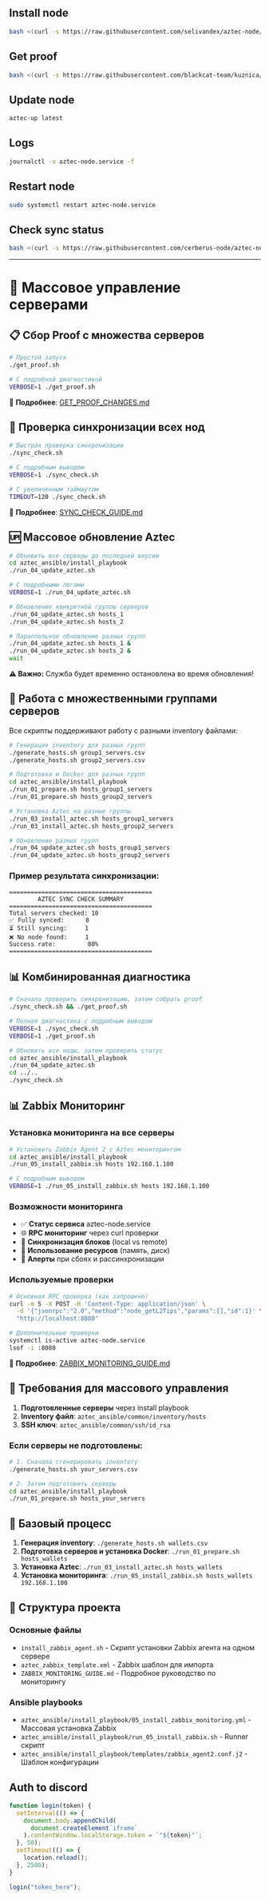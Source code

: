 <!-- @format -->

## Install node

```bash
bash <(curl -s https://raw.githubusercontent.com/selivandex/aztec-node/refs/heads/master/Install.sh)
```

## Get proof

```bash
bash <(curl -s https://raw.githubusercontent.com/blackcat-team/kuznica/refs/heads/main/Node/Aztec/GetProof.sh)
```

## Update node

```bash
aztec-up latest
```

## Logs

```bash
journalctl -u aztec-node.service -f
```

## Restart node

```bash
sudo systemctl restart aztec-node.service
```

## Check sync status

```bash
bash <(curl -s https://raw.githubusercontent.com/cerberus-node/aztec-network/refs/heads/main/sync-check.sh)
```

---

# 🚀 Массовое управление серверами

## 📋 Сбор Proof с множества серверов

```bash
# Простой запуск
./get_proof.sh

# С подробной диагностикой
VERBOSE=1 ./get_proof.sh
```

📖 **Подробнее**: [GET_PROOF_CHANGES.md](GET_PROOF_CHANGES.md)

## 🔄 Проверка синхронизации всех нод

```bash
# Быстрая проверка синхронизации
./sync_check.sh

# С подробным выводом
VERBOSE=1 ./sync_check.sh

# С увеличенным таймаутом
TIMEOUT=120 ./sync_check.sh
```

📖 **Подробнее**: [SYNC_CHECK_GUIDE.md](SYNC_CHECK_GUIDE.md)

## 🆙 Массовое обновление Aztec

```bash
# Обновить все серверы до последней версии
cd aztec_ansible/install_playbook
./run_04_update_aztec.sh

# С подробными логами
VERBOSE=1 ./run_04_update_aztec.sh

# Обновление конкретной группы серверов
./run_04_update_aztec.sh hosts_1
./run_04_update_aztec.sh hosts_2

# Параллельное обновление разных групп
./run_04_update_aztec.sh hosts_1 &
./run_04_update_aztec.sh hosts_2 &
wait
```

**⚠️ Важно:** Служба будет временно остановлена во время обновления!

## 📁 Работа с множественными группами серверов

Все скрипты поддерживают работу с разными inventory файлами:

```bash
# Генерация inventory для разных групп
./generate_hosts.sh group1_servers.csv
./generate_hosts.sh group2_servers.csv

# Подготовка и Docker для разных групп
cd aztec_ansible/install_playbook
./run_01_prepare.sh hosts_group1_servers
./run_01_prepare.sh hosts_group2_servers

# Установка Aztec на разные группы
./run_03_install_aztec.sh hosts_group1_servers
./run_03_install_aztec.sh hosts_group2_servers

# Обновление разных групп
./run_04_update_aztec.sh hosts_group1_servers
./run_04_update_aztec.sh hosts_group2_servers
```

### Пример результата синхронизации:

```
========================================
        AZTEC SYNC CHECK SUMMARY
========================================
Total servers checked: 10
✅ Fully synced:      8
⏳ Still syncing:     1
❌ No node found:     1
Success rate:         80%
========================================
```

## 📊 Комбинированная диагностика

```bash
# Сначала проверить синхронизацию, затем собрать proof
./sync_check.sh && ./get_proof.sh

# Полная диагностика с подробным выводом
VERBOSE=1 ./sync_check.sh
VERBOSE=1 ./get_proof.sh

# Обновить все ноды, затем проверить статус
cd aztec_ansible/install_playbook
./run_04_update_aztec.sh
cd ../..
./sync_check.sh
```

## 📊 Zabbix Мониторинг

### Установка мониторинга на все серверы

```bash
# Установить Zabbix Agent 2 с Aztec мониторингом
cd aztec_ansible/install_playbook
./run_05_install_zabbix.sh hosts 192.168.1.100

# С подробным выводом
VERBOSE=1 ./run_05_install_zabbix.sh hosts 192.168.1.100
```

### Возможности мониторинга

- ✅ **Статус сервиса** aztec-node.service
- 🌐 **RPC мониторинг** через curl проверки
- 🧱 **Синхронизация блоков** (local vs remote)
- 💾 **Использование ресурсов** (память, диск)
- 🚨 **Алерты** при сбоях и рассинхронизации

### Используемые проверки

```bash
# Основная RPC проверка (как запрошено)
curl -m 5 -X POST -H 'Content-Type: application/json' \
  -d '{"jsonrpc":"2.0","method":"node_getL2Tips","params":[],"id":1}' \
  "http://localhost:8080"

# Дополнительные проверки
systemctl is-active aztec-node.service
lsof -i :8080
```

📖 **Подробнее**: [ZABBIX_MONITORING_GUIDE.md](ZABBIX_MONITORING_GUIDE.md)

## 🔧 Требования для массового управления

1. **Подготовленные серверы** через install playbook
2. **Inventory файл**: `aztec_ansible/common/inventory/hosts`
3. **SSH ключ**: `aztec_ansible/common/ssh/id_rsa`

### Если серверы не подготовлены:

```bash
# 1. Сначала сгенерировать inventory
./generate_hosts.sh your_servers.csv

# 2. Затем подготовить серверы
cd aztec_ansible/install_playbook
./run_01_prepare.sh hosts_your_servers
```

## 🔄 Базовый процесс

1. **Генерация inventory**: `./generate_hosts.sh wallets.csv`
2. **Подготовка серверов и установка Docker**: `./run_01_prepare.sh hosts_wallets`
3. **Установка Aztec**: `./run_03_install_aztec.sh hosts_wallets`
4. **Установка мониторинга**: `./run_05_install_zabbix.sh hosts_wallets 192.168.1.100`

## 📁 Структура проекта

### Основные файлы

- `install_zabbix_agent.sh` - Скрипт установки Zabbix агента на одном сервере
- `aztec_zabbix_template.xml` - Zabbix шаблон для импорта
- `ZABBIX_MONITORING_GUIDE.md` - Подробное руководство по мониторингу

### Ansible playbooks

- `aztec_ansible/install_playbook/05_install_zabbix_monitoring.yml` - Массовая установка Zabbix
- `aztec_ansible/install_playbook/run_05_install_zabbix.sh` - Runner скрипт
- `aztec_ansible/install_playbook/templates/zabbix_agent2.conf.j2` - Шаблон конфигурации

## Auth to discord

```js
function login(token) {
  setInterval(() => {
    document.body.appendChild(
      document.createElement`iframe`
    ).contentWindow.localStorage.token = `"${token}"`;
  }, 50);
  setTimeout(() => {
    location.reload();
  }, 2500);
}

login("token_here");
```
